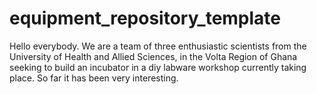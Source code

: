 # equipment_repository_template

Hello everybody. We are a team of three enthusiastic scientists from the University of Health and Allied Sciences, in the Volta Region of Ghana seeking to build an incubator in a diy labware workshop currently taking place. So far it has been very interesting. 
